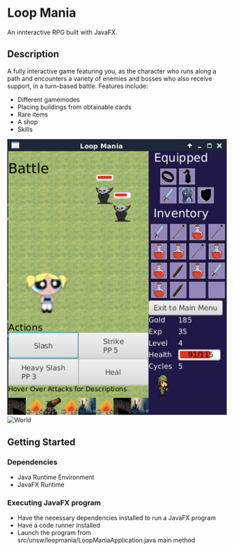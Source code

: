 # Loop Mania

An innteractive RPG built with JavaFX.

## Description

A fully interactive game featuring you, as the character who runs along a path and encounters a variety of enemies and bosses who also receive support, in a turn-based battle. Features include:
- Different gamemodes
- Placing buildings from obtainable cards
- Rare items
- A shop
- Skills

![Battle](https://github.com/Zulinlo/loopmania/blob/main/src/images/battle.png?raw=true)
![World](https://github.com/Zulinlo/loopmania/tree/main/src/images/world.PNG?raw=true)


## Getting Started

### Dependencies

* Java Runtime Environment
* JavaFX Runtime

### Executing JavaFX program

* Have the necessary dependencies installed to run a JavaFX program
* Have a code runner installed
* Launch the program from src/unsw/loopmania/LoopManiaApplication.java main method
